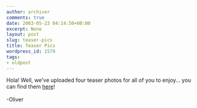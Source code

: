 ```yaml
---
author: archiver
comments: true
date: 2003-05-23 04:14:50+00:00
excerpt: None
layout: post
slug: teaser-pics
title: Teaser Pics
wordpress_id: 1579
tags:
- oldpost
---
```


Hola! Well, we've uploaded four teaser photos for all of you to enjoy... you can find them <a href="http://www.oliverweb.com/pics/lazy/teaser">here</a>!<br /><br />-Oliver